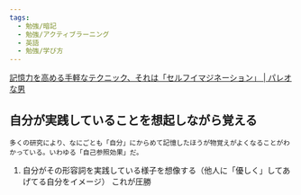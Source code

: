 ```yaml
---
tags:
  - 勉強/暗記
  - 勉強/アクティブラーニング
  - 英語
  - 勉強/学び方
---
```

[記憶力を高める手軽なテクニック、それは「セルフイマジネーション」 | パレオな男](https://yuchrszk.blogspot.com/2016/06/blog-post_14.html)


## 自分が実践していることを想起しながら覚える

```
多くの研究により、なにごとも「自分」にからめて記憶したほうが物覚えがよくなることがわかっている。いわゆる「自己参照効果」だ。
```

1. 自分がその形容詞を実践している様子を想像する（他人に「優しく」してあげてる自分をイメージ）
これが圧勝

